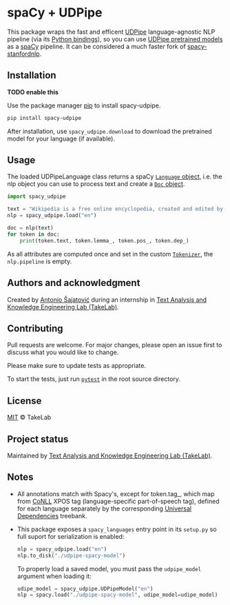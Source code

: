 # spaCy + UDPipe

This package wraps the fast and efficent [UDPipe](http://ufal.mff.cuni.cz/udpipe) language-agnostic NLP pipeline
(via its [Python bindings](https://github.com/ufal/udpipe/tree/master/bindings/python)), so you can use
[UDPipe pretrained models](https://lindat.mff.cuni.cz/repository/xmlui/handle/11234/1-2998) as a [spaCy](https://spacy.io/) pipeline.
It can be considered a much faster fork of [spacy-stanfordnlp](https://github.com/explosion/spacy-stanfordnlp).

## Installation

**TODO enable this**

Use the package manager [pip](https://pip.pypa.io/en/stable/) to install spacy-udpipe.

```bash
pip install spacy-udpipe
```

After installation, use `spacy_udpipe.download` to download the pretrained model for your language (if available).

## Usage
The loaded UDPipeLanguage class returns a spaCy [`Language` object](https://spacy.io/api/language), i.e. the nlp object you can use to process text and create a [`Doc` object](https://spacy.io/api/doc).

```python
import spacy_udpipe

text = "Wikipedia is a free online encyclopedia, created and edited by volunteers around the world."
nlp = spacy_udpipe.load("en")

doc = nlp(text)
for token in doc:
    print(token.text, token.lemma_, token.pos_, token.dep_)

```
As all attributes are computed once and set in the custom [`Tokenizer`](https://spacy.io/api/tokenizer), the `nlp.pipeline` is empty.

## Authors and acknowledgment
Created by [Antonio Šajatović](http://github.com/asajatovic)
during an internship in [Text Analysis and Knowledge Engineering Lab (TakeLab)](http://takelab.fer.hr/).

## Contributing
Pull requests are welcome. For major changes, please open an issue first to discuss what you would like to change.

Please make sure to update tests as appropriate.

To start the tests, just run [`pytest`](https://docs.pytest.org/en/latest/contents.html) in the root source directory.

## License
[MIT](https://choosealicense.com/licenses/mit/)  © TakeLab

## Project status
Maintained by [Text Analysis and Knowledge Engineering Lab (TakeLab)](http://takelab.fer.hr/).

## Notes
* All annotations match with Spacy's, except for token.tag_, which map from [CoNLL](https://universaldependencies.org/format.html) XPOS tag (language-specific part-of-speech tag), defined for each language separately by the corresponding [Universal Dependencies](https://universaldependencies.org/) treebank.

* This package exposes a `spacy_languages` entry point in its `setup.py` so full suport for serialization is enabled:
    ```python
    nlp = spacy_udpipe.load("en")
    nlp.to_disk("./udpipe-spacy-model")

    ```
    To properly load a saved model, you must pass the `udpipe_model` argument when loading it:
    ```python
    udipe_model = spacy_udpipe.UDPipeModel("en")
    nlp = spacy.load("./udpipe-spacy-model", udipe_model=udipe_model)

    ```
